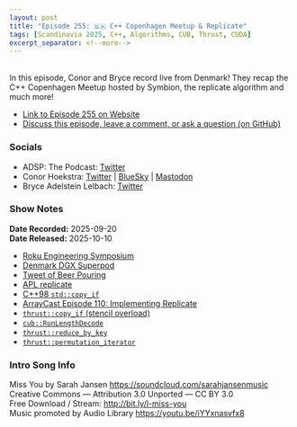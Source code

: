 ```yaml
---
layout: post
title: "Episode 255: 🇩🇰 C++ Copenhagen Meetup & Replicate"
tags: [Scandinavia 2025, C++, Algorithms, CUB, Thrust, CUDA]
excerpt_separator: <!--more-->
---
```


<div id="buzzsprout-player-17967940"></div><script src="https://www.buzzsprout.com/1501960/episodes/17967940-episode-255-c-copenhagen-meetup-replicate.js?container_id=buzzsprout-player-17967940&player=small" type="text/javascript" charset="utf-8"></script>

<br>In this episode, Conor and Bryce record live from Denmark! They recap the C++ Copenhagen Meetup hosted by Symbion, the replicate algorithm and much more!

<!--more-->

* [Link to Episode 255 on Website](https://adspthepodcast.com/2025/10/10/Episode-255.html)
* [Discuss this episode, leave a comment, or ask a question (on GitHub)](https://github.com/codereport/adsp2/discussions/154)

### Socials
 
* ADSP: The Podcast: [Twitter](https://twitter.com/adspthepodcast)
* Conor Hoekstra: [Twitter](https://twitter.com/code_report) \| [BlueSky](https://bsky.app/profile/codereport.bsky.social) \| [Mastodon](https://mastodon.social/@code_report)
* Bryce Adelstein Lelbach: [Twitter](https://x.com/blelbach)

### Show Notes

**Date Recorded:** 2025-09-20 <br>
**Date Released:** 2025-10-10

* [Roku Engineering Symposium](https://ida.dk/arrangementer-og-kurser/arrangementer/roku-engineering-symposium-modern-c-and-gpu-accelerated-applications-361510)
* [Denmark DGX Superpod](https://blogs.nvidia.com/blog/denmark-sovereign-ai-supercomputer/)
* [Tweet of Beer Pouring](https://x.com/blelbach/status/1969328858043228322)
* [APL replicate](https://aplwiki.com/wiki/Replicate)
* [C++98 `std::copy_if`](https://en.cppreference.com/w/cpp/algorithm/copy)
* [ArrayCast Episode 110: Implementing Replicate](https://www.arraycast.com/episodes/episode110-replicate)
* [`thrust::copy_if` (stencil overload)](https://nvidia.github.io/cccl/thrust/api/group__stream__compaction_1ga291bd49963dc7d3d0529fb8ed05de66e.html#copy-if-exec-first-last-stencil-result-pred)
* [`cub::RunLengthDecode`](https://nvidia.github.io/cccl/cub/api/structcub_1_1DeviceRunLengthEncode.html#_CPPv4N3cub21DeviceRunLengthEncodeE)
* [`thrust::reduce_by_key`](https://nvidia.github.io/cccl/thrust/api/group__reductions_1ga4f2be29262626f9f41d29cda5e8d1887.html)
* [`thrust::permutation_iterator`](https://nvidia.github.io/cccl/libcudacxx/api/classpermutation__iterator.html#_CPPv4I00E20permutation_iterator)

### Intro Song Info
 
Miss You by Sarah Jansen https://soundcloud.com/sarahjansenmusic<br>
Creative Commons — Attribution 3.0 Unported — CC BY 3.0<br>
Free Download / Stream: http://bit.ly/l-miss-you<br>
Music promoted by Audio Library https://youtu.be/iYYxnasvfx8<br>